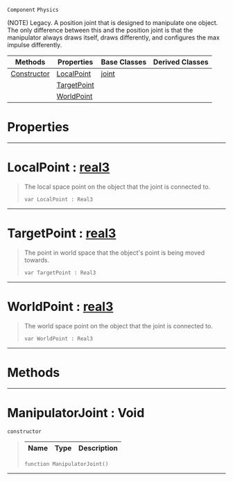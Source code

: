  `Component` `Physics`



(NOTE) Legacy. A position joint that is designed to manipulate one object. The only difference between this and the position joint is that the manipulator always draws itself, draws differently, and configures the max impulse differently.

|Methods|Properties|Base Classes|Derived Classes|
|---|---|---|---|
|[ Constructor](manipulatorjoint.md#manipulatorjoint-void)|[ LocalPoint](manipulatorjoint.md#localpoint-zilch-engine-d)|[joint](joint.md)| |
| |[ TargetPoint](manipulatorjoint.md#targetpoint-zilch-engine)| | |
| |[ WorldPoint](manipulatorjoint.md#worldpoint-zilch-engine-d)| | |


 #  Properties


---  
 #  LocalPoint : [real3](../nada_base_types/real3.md)

> The local space point on the object that the joint is connected to.
> ``` lang=cpp, name=Nada
> var LocalPoint : Real3


---  
 #  TargetPoint : [real3](../nada_base_types/real3.md)

> The point in world space that the object's point is being moved towards.
> ``` lang=cpp, name=Nada
> var TargetPoint : Real3


---  
 #  WorldPoint : [real3](../nada_base_types/real3.md)

> The world space point on the object that the joint is connected to.
> ``` lang=cpp, name=Nada
> var WorldPoint : Real3


---  
 #  Methods


---  
 #  ManipulatorJoint : Void

 `constructor`

> 
> |Name|Type|Description|
> |---|---|---|
> ``` lang=cpp, name=Nada
> function ManipulatorJoint()
> ``` 


---  
 

 